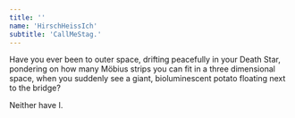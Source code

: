 ```yaml
---
title: ''
name: 'HirschHeissIch'
subtitle: 'CallMeStag.'
---
```


Have you ever been to outer space, drifting peacefully in your Death Star, pondering on how many Möbius strips you can fit in a three dimensional space,
when you suddenly see a giant, bioluminescent potato floating next to the bridge?

Neither have I.
